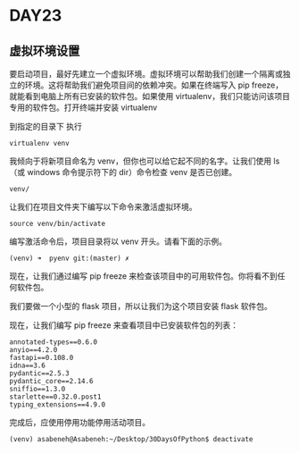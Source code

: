 # DAY23

## 虚拟环境设置

要启动项目，最好先建立一个虚拟环境。虚拟环境可以帮助我们创建一个隔离或独立的环境。这将帮助我们避免项目间的依赖冲突。如果在终端写入 pip freeze，就能看到电脑上所有已安装的软件包。如果使用 virtualenv，我们只能访问该项目专用的软件包。打开终端并安装 virtualenv

到指定的目录下 执行

```
virtualenv venv
```

我倾向于将新项目命名为 venv，但你也可以给它起不同的名字。让我们使用 ls（或 windows 命令提示符下的 dir）命令检查 venv 是否已创建。

```
venv/
```

让我们在项目文件夹下编写以下命令来激活虚拟环境。

```
source venv/bin/activate
```

编写激活命令后，项目目录将以 venv 开头。请看下面的示例。

```
(venv) ➜  pyenv git:(master) ✗ 
```

现在，让我们通过编写 pip freeze 来检查该项目中的可用软件包。你将看不到任何软件包。

我们要做一个小型的 flask 项目，所以让我们为这个项目安装 flask 软件包。

现在，让我们编写 pip freeze 来查看项目中已安装软件包的列表：

```
annotated-types==0.6.0
anyio==4.2.0
fastapi==0.108.0
idna==3.6
pydantic==2.5.3
pydantic_core==2.14.6
sniffio==1.3.0
starlette==0.32.0.post1
typing_extensions==4.9.0
```

完成后，应使用停用功能停用活动项目。

```
(venv) asabeneh@Asabeneh:~/Desktop/30DaysOfPython$ deactivate
```

